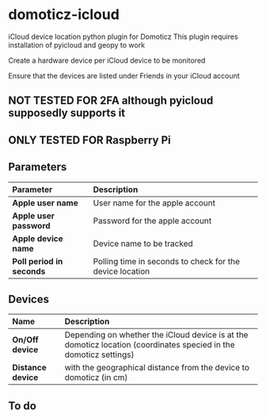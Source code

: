 # domoticz-icloud
iCloud device location python plugin for Domoticz
This plugin requires installation of pyicloud and geopy to work

Create a hardware device per iCloud device to be monitored 

Ensure that the devices are listed under Friends in your iCloud account

## NOT TESTED FOR 2FA although pyicloud supposedly supports it
## ONLY TESTED FOR Raspberry Pi

## Parameters
| Parameter | Description |
| :--- | :--- |
| **Apple user name** | User name for the apple account |
| **Apple user password** | Password for the apple account |
| **Apple device name** | Device name to be tracked |
| **Poll period in seconds** | Polling time in seconds to check for the device location |
## Devices
| Name | Description |
| :--- | :--- |
| **On/Off device** | Depending on whether the iCloud device is at the domoticz location (coordinates specied in the domoticz settings) |
| **Distance device** | with the geographical distance from the device to domoticz (in cm) |

## To do
